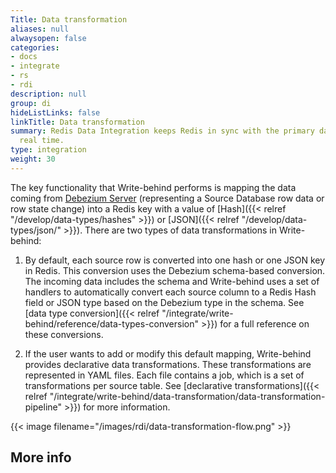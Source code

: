 ```yaml
---
Title: Data transformation
aliases: null
alwaysopen: false
categories:
- docs
- integrate
- rs
- rdi
description: null
group: di
hideListLinks: false
linkTitle: Data transformation
summary: Redis Data Integration keeps Redis in sync with the primary database in near
  real time.
type: integration
weight: 30
---
```


The key functionality that Write-behind performs is mapping the data coming from [Debezium Server](https://debezium.io/documentation/reference/stable/operations/debezium-server.html) (representing a Source Database row data or row state change) into a Redis key with a value of [Hash]({{< relref "/develop/data-types/hashes" >}}) or [JSON]({{< relref "/develop/data-types/json/" >}}).
There are two types of data transformations in Write-behind:

1. By default, each source row is converted into one hash or one JSON key in Redis.
  This conversion uses the Debezium schema-based conversion. The incoming data includes the schema and Write-behind uses a set of handlers to automatically convert each source column to a Redis Hash field or JSON type based on the Debezium type in the schema. See
  [data type conversion]({{< relref "/integrate/write-behind/reference/data-types-conversion" >}})
  for a full reference on these conversions.

1. If the user wants to add or modify this default mapping, Write-behind provides declarative data transformations. These transformations are represented in YAML files. Each file contains a job, which is a set of transformations per source table. See
[declarative transformations]({{< relref "/integrate/write-behind/data-transformation/data-transformation-pipeline" >}}) for more information.

{{< image filename="/images/rdi/data-transformation-flow.png" >}}

## More info

